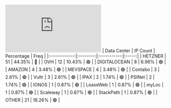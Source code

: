 ![Diagramm](https://github.com/obajay/StateSync-snapshots/blob/main/Projects/Juno/1/README.md)
| Data Center | IP Count | Percentage | Freq |
|:------------:|:--------:|:-----------:|:-----:|
| HETZNER | 51 | 44.35% | 🔴 |
| OVH | 12 | 10.43% | 🟢 |
| DIGITALOCEAN | 8 | 6.96% | 🟢 |
| AMAZON | 4 | 3.48% | 🟢 |
| MEVSPACE | 4 | 3.48% | 🟢 |
| Contabo | 3 | 2.61% | 🟢 |
| Vultr | 3 | 2.61% | 🟢 |
| IPAX | 2 | 1.74% | 🟢 |
| PSINet | 2 | 1.74% | 🟢 |
| IONOS | 1 | 0.87% | 🟢 |
| LeaseWeb | 1 | 0.87% | 🟢 |
| myLoc | 1 | 0.87% | 🟢 |
| Scaleway | 1 | 0.87% | 🟢 |
| StackPath | 1 | 0.87% | 🟢 |
| OTHER | 21 | 18.26% | 🟢 |